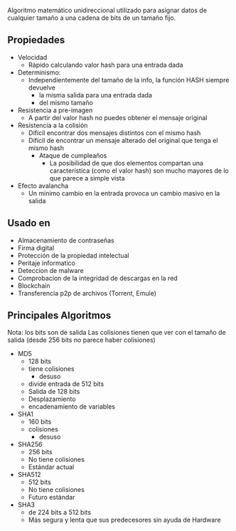 Algoritmo matemático unidireccional utilizado para asignar datos de cualquier tamaño a una cadena  de bits de un tamaño fijo. 

## Propiedades
- Velocidad
	- Rápido calculando valor hash para una entrada dada
- Determinismo:
	- Independientemente del tamaño de la info, la función HASH siempre devuelve
		- la misma salida para una entrada dada 
		- del mismo tamaño
- Resistencia a pre-imagen
	- A partir del valor hash no puedes obtener el mensaje original 
- Resistencia a la colisión 
	- Difícil encontrar dos mensajes distintos con el mismo hash
	- Difícil de encontrar un mensaje alterado del original que tenga el mismo hash
		- Ataque de cumpleaños
			- La posibilidad de que dos elementos compartan una característica (como el valor hash) son mucho mayores de lo que parece a simple vista
- Efecto avalancha
	- Un mínimo cambio en la entrada provoca un cambio masivo en la salida

## Usado en 

- Almacenamiento de contraseñas
- Firma digital
- Protección de la propiedad intelectual
- Peritaje informatico
- Deteccion de malware
- Comprobacion de la integridad de descargas en la red
- Blockchain 
- Transferencia p2p de archivos (Torrent, Emule)

## Principales Algoritmos 

Nota: los bits son de salida
Las colisiones tienen que ver con el tamaño de salida (desde 256 bits no parece haber colisiones)

- MD5
	- 128 bits
	- tiene colisiones
		- desuso
	- divide entrada de 512 bits
	- Salida de 128 bits
	- Desplazamiento 
	- encadenamiento de variables 
- SHA1
	- 160 bits
	- colisiones
		- desuso
- SHA256
	- 256 bits
	- No tiene colisiones
	- Estándar actual
- SHA512
	- 512 bits 
	- No tiene colisiones
	- Futuro estándar
- SHA3
	- de 224 bits a 512 bits
	- Más segura y lenta que sus predecesores sin ayuda de Hardware
